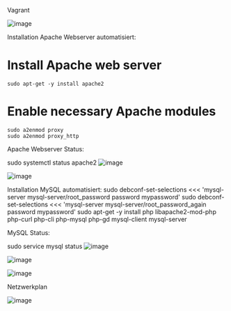 Vagrant

![image](https://github.com/norawrld/M300-Services/assets/87812697/93e2733c-9ab4-4929-b6fd-5fee52643aa1)

Installation Apache Webserver automatisiert:

# Install Apache web server
    sudo apt-get -y install apache2

# Enable necessary Apache modules
    sudo a2enmod proxy
    sudo a2enmod proxy_http

Apache Webserver Status:

sudo systemctl status apache2
![image](https://github.com/norawrld/M300-Services/assets/87812697/19d7990d-a642-4dfa-8eed-7282450ac9be)

![image](https://github.com/norawrld/M300-Services/assets/87812697/9d521910-bdf4-4144-a931-00d8f58bf545)

Installation MySQL automatisiert:
sudo debconf-set-selections <<< 'mysql-server mysql-server/root_password password mypassword'
sudo debconf-set-selections <<< 'mysql-server mysql-server/root_password_again password mypassword'
sudo apt-get -y install php libapache2-mod-php php-curl php-cli php-mysql php-gd mysql-client mysql-server
    
MySQL Status:

sudo service mysql status
![image](https://github.com/norawrld/M300-Services/assets/87812697/2ede414d-3897-4338-92de-8aafb4f1a2cc)


![image](https://github.com/norawrld/M300-Services/assets/87812697/501c7300-75f0-440c-91c7-e68c6810bea3)

![image](https://github.com/norawrld/M300-Services/assets/87812697/809e4b62-6c70-4204-a311-53a045de3b59)

Netzwerkplan

![image](https://github.com/norawrld/M300-Services/assets/87812697/0f826a03-0c79-4102-a448-c75a5daf78ba)

